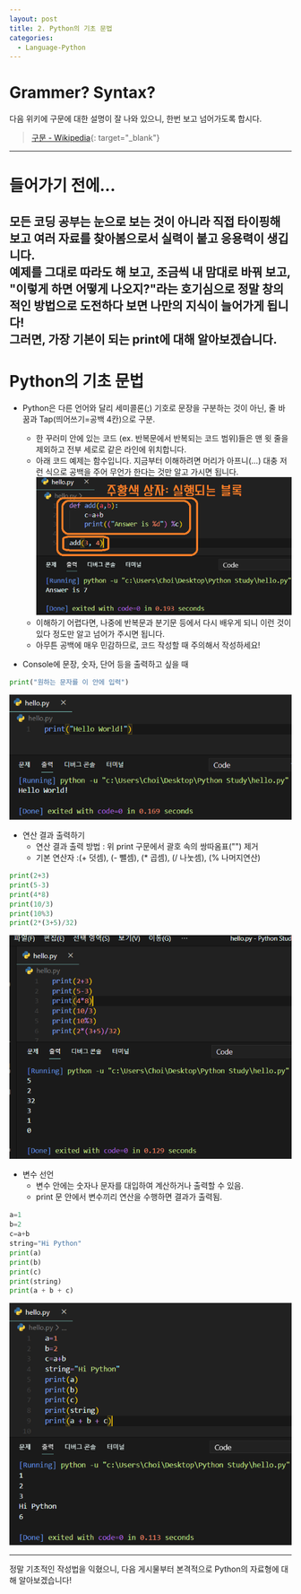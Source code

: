 ```yaml
---
layout: post
title: 2. Python의 기초 문법
categories:
  - Language-Python
---
```

# Grammer? Syntax?  

다음 위키에 구문에 대한 설명이 잘 나와 있으니, 한번 보고 넘어가도록 합시다.
> [구문 - Wikipedia](https://ko.wikipedia.org/wiki/%EA%B5%AC%EB%AC%B8_(%ED%94%84%EB%A1%9C%EA%B7%B8%EB%9E%98%EB%B0%8D_%EC%96%B8%EC%96%B4)){: target="_blank"}  
---
# 들어가기 전에...

모든 코딩 공부는 눈으로 보는 것이 아니라 직접 타이핑해 보고 여러 자료를 찾아봄으로서 실력이 붙고 응용력이 생깁니다.  
예제를 그대로 따라도 해 보고, 조금씩 내 맘대로 바꿔 보고, "이렇게 하면 어떻게 나오지?"라는 호기심으로 정말 창의적인 방법으로 도전하다 보면 나만의 지식이 늘어가게 됩니다!  
그러면, 가장 기본이 되는 print에 대해 알아보겠습니다.
---
# Python의 기초 문법

 - Python은 다른 언어와 달리 세미콜론(;) 기호로 문장을 구분하는 것이 아닌, 줄 바꿈과 Tap(띄어쓰기=공백 4칸)으로 구분.
   - 한 꾸러미 안에 있는 코드 (ex. 반복문에서 반복되는 코드 범위)들은 맨 윗 줄을 제외하고 전부 세로로 같은 라인에 위치합니다.  
   - 아래 코드 예제는 함수입니다. 지금부터 이해하려면 머리가 아프니(...) 대충 저런 식으로 공백을 주어 무언가 한다는 것만 알고 가시면 됩니다.
    ![0_print.PNG](/assets/images/Python/2.Basic_Syntax/0_print.PNG)  
   - 이해하기 어렵다면, 나중에 반복문과 분기문 등에서 다시 배우게 되니 이런 것이 있다 정도만 알고 넘어가 주시면 됩니다.
   - 아무튼 공백에 매우 민감하므로, 코드 작성할 때 주의해서 작성하세요!  

 - Console에 문장, 숫자, 단어 등을 출력하고 싶을 때
 ```Python
print("원하는 문자를 이 안에 입력")
 ```
 ![1_print.PNG](/assets/images/Python/2.Basic_Syntax/1_print.PNG)  

 - 연산 결과 출력하기
   - 연산 결과 출력 방법 : 위 print 구문에서 괄호 속의 쌍따옴표("") 제거
   - 기본 연산자 :(+ 덧셈), (- 뺄셈), (* 곱셈), (/ 나눗셈), (% 나머지연산)
```Python
print(2+3)
print(5-3)
print(4*8)
print(10/3)
print(10%3)
print(2*(3+5)/32)
```
 ![2_print.PNG](/assets/images/Python/2.Basic_Syntax/2_print.PNG)  

 - 변수 선언
   - 변수 안에는 숫자나 문자를 대입하여 계산하거나 출력할 수 있음.
   - print 문 안에서 변수끼리 연산을 수행하면 결과가 출력됨.
```Python
a=1
b=2
c=a+b
string="Hi Python"
print(a)
print(b)
print(c)
print(string)
print(a + b + c)
```
 ![3_print.PNG](/assets/images/Python/2.Basic_Syntax/3_print.PNG)  

---
정말 기초적인 작성법을 익혔으니, 다음 게시물부터 본격적으로 Python의 자료형에 대해 알아보겠습니다!
